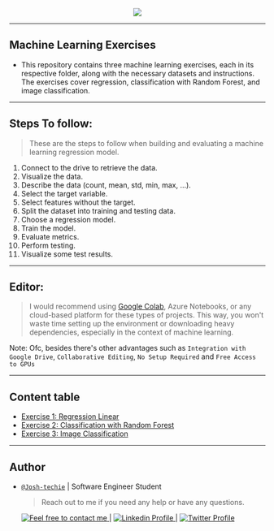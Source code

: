 <p align="center">
<img src ="https://th.bing.com/th/id/R.c0d0115876c3111513093a4b285baba1?rik=spsEbHYvpkKlvQ&pid=ImgRaw&r=0">
</p>

---

## Machine Learning Exercises

- This repository contains three machine learning exercises, each in its respective folder, along with the necessary datasets and instructions. The exercises cover regression, classification with Random Forest, and image classification.

---

## Steps To follow:

> These are the steps to follow when building and evaluating a machine learning regression model.

1. Connect to the drive to retrieve the data.
2. Visualize the data.
3. Describe the data (count, mean, std, min, max, ...).
4. Select the target variable.
5. Select features without the target.
6. Split the dataset into training and testing data.
7. Choose a regression model.
8. Train the model.
9. Evaluate metrics.
10. Perform testing.
11. Visualize some test results.

---

## Editor:

> I would recommend using [Google Colab](https://colab.research.google.com/), Azure Notebooks, or any cloud-based platform for these types of projects. This way, you won't waste time setting up the environment or downloading heavy dependencies, especially in the context of machine learning.

Note: Ofc, besides there's other advantages such as `Integration with Google Drive`, `Collaborative Editing`, `No Setup Required` and
`Free Access to GPUs`

---

## Content table

- [Exercise 1: Regression Linear]()
- [Exercise 2: Classification with Random Forest]()
- [Exercise 3: Image Classification]()

---

## Author

- [`@Josh-techie`]() | Software Engineer Student

  > Reach out to me if you need any help or have any questions.

  <a href="mailto:youssef.abouyahia@e-polytechnique.ma">
  	<img alt="Feel free to contact me" src="https://img.shields.io/badge/-Ask_me_anything-blue?style=flat&logo=Gmail&logoColor=white&link=mailto:youssef.abouyahia@e-polytechnique.ma&color=3d85c6" />
  </a>
  <span> | </span>
    <a href="https://www.linkedin.com/in/youssef-abouyahia/">
        <img alt="Linkedin Profile" src="https://img.shields.io/badge/-Linkedin-0072b1?style=flat&logo=Linkedin&logoColor=white&link=https://www.linkedin.com/in/youssef-abouyahia/" />
    </a>
    <span> | </span>
    <a href="https://twitter.com/JoesephAb">
        <img alt="Twitter Profile" src="https://img.shields.io/badge/-Twitter-0072b1?style=flat&logo=Twitter&logoColor=white&link=https://twitter.com/JoesephAb&color=1DA1F2" />
    </a>
